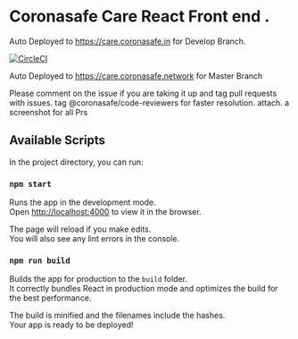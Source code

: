 # Coronasafe Care React Front end . 
Auto Deployed to https://care.coronasafe.in for Develop Branch. 

[![CircleCI](https://circleci.com/gh/coronasafe/care_fe.svg?style=svg)](https://circleci.com/gh/coronasafe/care_fe)

Auto Deployed to https://care.coronasafe.network for Master Branch

Please comment on the issue if you are taking it up and tag pull requests with issues.
tag @coronasafe/code-reviewers for faster resolution. 
attach. a screenshot for all Prs



## Available Scripts

In the project directory, you can run:

### `npm start`

Runs the app in the development mode.<br />
Open [http://localhost:4000](http://localhost:4000) to view it in the browser.

The page will reload if you make edits.<br />
You will also see any lint errors in the console.

### `npm run build`

Builds the app for production to the `build` folder.<br />
It correctly bundles React in production mode and optimizes the build for the best performance.

The build is minified and the filenames include the hashes.<br />
Your app is ready to be deployed!

